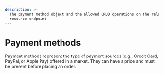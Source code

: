 ```yaml
---
description: >-
  The payment method object and the allowed CRUD operations on the related
  resource endpoint
---
```


# Payment methods

Payment methods represent the type of payment sources (e.g., Credit Card, PayPal, or Apple Pay) offered in a market. They can have a price and must be present before placing an order.

